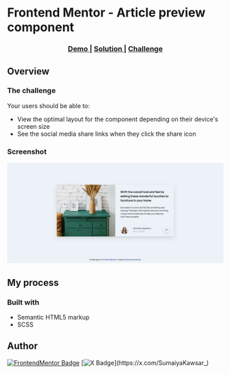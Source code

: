 # Frontend Mentor - Article preview component 

<div align="center">
  <h3>
    <a href="https://sumaiyakawsar.github.io/FrontendMentorsChallenges/Projects/15-article-preview-component">
      Demo
    </a>
    <span> | </span>
    <a href="https://github.com/sumaiyakawsar/FrontendMentorsChallenges/tree/main/Projects/15-article-preview-component">
      Solution
    </a>
    <span> | </span>
    <a href="https://www.frontendmentor.io/challenges/article-preview-component-dYBN_pYFT">
      Challenge
    </a>
  </h3>
</div>
 

 

## Overview

### The challenge

Your users should be able to:

- View the optimal layout for the component depending on their device's screen size
- See the social media share links when they click the share icon

### Screenshot

![Screenshot](../../images/project15-article-preview-component.png)

## My process

### Built with

- Semantic HTML5 markup
- SCSS

   
## Author

[![FrontendMentor Badge](https://img.shields.io/badge/-_SumaiyaKawsar_-3F54A3?style=plastic&labelColor=3F54A3&logo=frontend-mentor&logoColor=white&link=https://www.frontendmentor.io/profile/sumaiyakawsar)](https://www.frontendmentor.io/profile/sumaiyakawsar) [![X Badge](https://img.shields.io/badge/-_SumaiyaKawsar_-black?style=plastic&labelColor=black&logo=X&logoColor=white&link=https://x.com/SumaiyaKawsar_)](https://x.com/SumaiyaKawsar_)